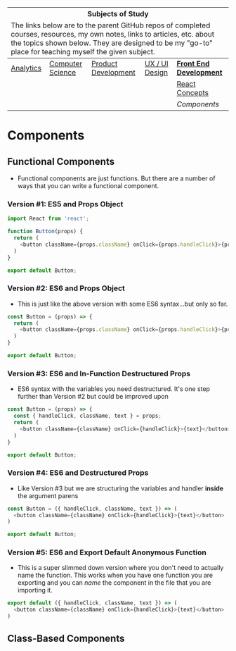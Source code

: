 <table>
    <thead>
        <tr>
            <th colspan="5" style="text-align: center;"><strong>Subjects of Study</strong></th>
        </tr>
        <tr>
            <td colspan="5">The links below are to the parent GitHub repos of completed courses, resources, my own notes, links to articles, etc. about the topics shown below. They are designed to be my "go-to" place for teaching myself the given subject.</td>
        </tr>
    </thead>
    <tbody>
        <tr>
            <td><a href="https://github.com/coolinmc6/analytics">Analytics</a></td>
            <td><a href="https://github.com/coolinmc6/CS-concepts">Computer Science</a></td>
            <td><a href="https://github.com/coolinmc6/design-ux-ui#product-design--development">Product Development</a></td>
            <td><a href="https://github.com/coolinmc6/design-ux-ui">UX / UI Design</a></td>
            <td><strong><a href="https://github.com/coolinmc6/front-end-dev">Front End Development</a></strong></td>
        </tr>
        <tr>
            <td></td>
            <td></td>
            <td></td>
            <td></td>
            <td><a href="https://github.com/coolinmc6/front-end-dev/blob/master/react/react-concepts.md">React Concepts</a></td>
        </tr>
        <tr>
            <td></td>
            <td></td>
            <td></td>
            <td></td>
            <td><em>Components</em></td>
        </tr>
    </tbody>
</table>

# Components

## Functional Components

- Functional components are just functions. But there are a number of ways that you can write a functional
component.

### Version #1: ES5 and Props Object

```js
import React from 'react';

function Button(props) {
  return (
    <button className={props.className} onClick={props.handleClick}>{props.text}</button>
  )
}

export default Button;
```

### Version #2: ES6 and Props Object

- This is just like the above version with some ES6 syntax...but only so far.

```js
const Button = (props) => {
  return (
    <button className={props.className} onClick={props.handleClick}>{props.text}</button>
  )
}

export default Button;
```

### Version #3: ES6 and In-Function Destructured Props

- ES6 syntax with the variables you need destructured. It's one step further than Version #2 but could be improved upon

```js
const Button = (props) => {
  const { handleClick, className, text } = props;
  return (
    <button className={className} onClick={handleClick}>{text}</button>
  )
}

export default Button;
```

### Version #4: ES6 and Destructured Props

- Like Version #3 but we are structuring the variables and handler **inside** the argument parens

```js
const Button = ({ handleClick, className, text }) => (
  <button className={className} onClick={handleClick}>{text}</button>
)

export default Button;
```

### Version #5: ES6 and Export Default Anonymous Function

- This is a super slimmed down version where you don't need to actually name the function.
This works when you have one function you are exporting and you can *name* the component in the 
file that you are importing it.

```js
export default ({ handleClick, className, text }) => (
  <button className={className} onClick={handleClick}>{text}</button>
)
```

## Class-Based Components


